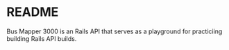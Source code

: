 # README

Bus Mapper 3000 is an Rails API that serves as a playground for practiciing building Rails API builds. 